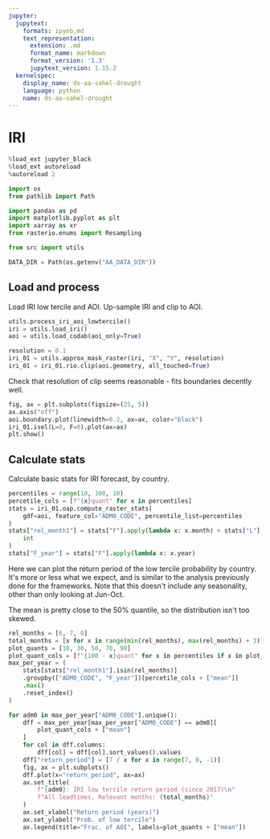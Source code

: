 ```yaml
---
jupyter:
  jupytext:
    formats: ipynb,md
    text_representation:
      extension: .md
      format_name: markdown
      format_version: '1.3'
      jupytext_version: 1.15.2
  kernelspec:
    display_name: ds-aa-sahel-drought
    language: python
    name: ds-aa-sahel-drought
---
```


# IRI

```python
%load_ext jupyter_black
%load_ext autoreload
%autoreload 2
```

```python
import os
from pathlib import Path

import pandas as pd
import matplotlib.pyplot as plt
import xarray as xr
from rasterio.enums import Resampling

from src import utils
```

```python
DATA_DIR = Path(os.getenv("AA_DATA_DIR"))
```

## Load and process

Load IRI low tercile and AOI. Up-sample IRI and clip to AOI.

```python
utils.process_iri_aoi_lowtercile()
iri = utils.load_iri()
aoi = utils.load_codab(aoi_only=True)

resolution = 0.1
iri_01 = utils.approx_mask_raster(iri, "X", "Y", resolution)
iri_01 = iri_01.rio.clip(aoi.geometry, all_touched=True)
```

Check that resolution of clip seems reasonable - fits boundaries decently well.

```python
fig, ax = plt.subplots(figsize=(25, 5))
ax.axis("off")
aoi.boundary.plot(linewidth=0.2, ax=ax, color="black")
iri_01.isel(L=0, F=0).plot(ax=ax)
plt.show()
```

## Calculate stats

Calculate basic stats for IRI forecast, by country.

```python
percentiles = range(10, 100, 10)
percetile_cols = [f"{x}quant" for x in percentiles]
stats = iri_01.oap.compute_raster_stats(
    gdf=aoi, feature_col="ADM0_CODE", percentile_list=percentiles
)
stats["rel_month1"] = stats["F"].apply(lambda x: x.month) + stats["L"].astype(
    int
)
stats["F_year"] = stats["F"].apply(lambda x: x.year)
```

Here we can plot the return period of the low tercile probability by country.
It's more or less what we expect, and is similar to the analysis previously
done for the frameworks.
Note that this doesn't include any seasonality,
other than only looking at Jun-Oct.

The mean is pretty close to the 50% quantile, so the distribution isn't too skewed.

```python
rel_months = [6, 7, 8]
total_months = [x for x in range(min(rel_months), max(rel_months) + 3)]
plot_quants = [10, 30, 50, 70, 90]
plot_quant_cols = [f"{100 - x}quant" for x in percentiles if x in plot_quants]
max_per_year = (
    stats[stats["rel_month1"].isin(rel_months)]
    .groupby(["ADM0_CODE", "F_year"])[percetile_cols + ["mean"]]
    .max()
    .reset_index()
)

for adm0 in max_per_year["ADM0_CODE"].unique():
    dff = max_per_year[max_per_year["ADM0_CODE"] == adm0][
        plot_quant_cols + ["mean"]
    ]
    for col in dff.columns:
        dff[col] = dff[col].sort_values().values
    dff["return_period"] = [7 / x for x in range(7, 0, -1)]
    fig, ax = plt.subplots()
    dff.plot(x="return_period", ax=ax)
    ax.set_title(
        f"{adm0}: IRI low tercile return period (since 2017)\n"
        f"All leadtimes, Relevant months: {total_months}"
    )
    ax.set_xlabel("Return period (years)")
    ax.set_ylabel("Prob. of low tercile")
    ax.legend(title="Frac. of AOI", labels=plot_quants + ["mean"])
```

```python

```
